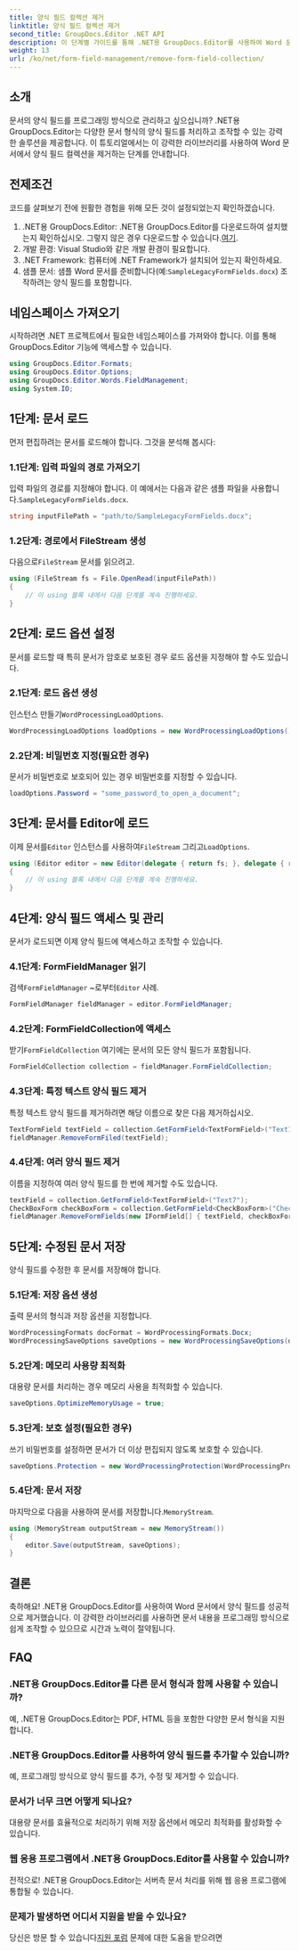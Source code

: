 ```yaml
---
title: 양식 필드 컬렉션 제거
linktitle: 양식 필드 컬렉션 제거
second_title: GroupDocs.Editor .NET API
description: 이 단계별 가이드를 통해 .NET용 GroupDocs.Editor를 사용하여 Word 문서에서 양식 필드를 제거하는 방법을 알아보세요. 개발자에게 이상적입니다.
weight: 13
url: /ko/net/form-field-management/remove-form-field-collection/
---
```

## 소개
문서의 양식 필드를 프로그래밍 방식으로 관리하고 싶으십니까? .NET용 GroupDocs.Editor는 다양한 문서 형식의 양식 필드를 처리하고 조작할 수 있는 강력한 솔루션을 제공합니다. 이 튜토리얼에서는 이 강력한 라이브러리를 사용하여 Word 문서에서 양식 필드 컬렉션을 제거하는 단계를 안내합니다. 
## 전제조건
코드를 살펴보기 전에 원활한 경험을 위해 모든 것이 설정되었는지 확인하겠습니다.
1. .NET용 GroupDocs.Editor: .NET용 GroupDocs.Editor를 다운로드하여 설치했는지 확인하십시오. 그렇지 않은 경우 다운로드할 수 있습니다.[여기](https://releases.groupdocs.com/editor/net/).
2. 개발 환경: Visual Studio와 같은 개발 환경이 필요합니다.
3. .NET Framework: 컴퓨터에 .NET Framework가 설치되어 있는지 확인하세요.
4.  샘플 문서: 샘플 Word 문서를 준비합니다(예:`SampleLegacyFormFields.docx`) 조작하려는 양식 필드를 포함합니다.

## 네임스페이스 가져오기
시작하려면 .NET 프로젝트에서 필요한 네임스페이스를 가져와야 합니다. 이를 통해 GroupDocs.Editor 기능에 액세스할 수 있습니다.
```csharp
using GroupDocs.Editor.Formats;
using GroupDocs.Editor.Options;
using GroupDocs.Editor.Words.FieldManagement;
using System.IO;
```
## 1단계: 문서 로드
먼저 편집하려는 문서를 로드해야 합니다. 그것을 분석해 봅시다:
### 1.1단계: 입력 파일의 경로 가져오기
 입력 파일의 경로를 지정해야 합니다. 이 예에서는 다음과 같은 샘플 파일을 사용합니다.`SampleLegacyFormFields.docx`.
```csharp
string inputFilePath = "path/to/SampleLegacyFormFields.docx";
```
### 1.2단계: 경로에서 FileStream 생성
 다음으로`FileStream` 문서를 읽으려고.
```csharp
using (FileStream fs = File.OpenRead(inputFilePath))
{
    // 이 using 블록 내에서 다음 단계를 계속 진행하세요.
}
```
## 2단계: 로드 옵션 설정
문서를 로드할 때 특히 문서가 암호로 보호된 경우 로드 옵션을 지정해야 할 수도 있습니다.
### 2.1단계: 로드 옵션 생성
 인스턴스 만들기`WordProcessingLoadOptions`.
```csharp
WordProcessingLoadOptions loadOptions = new WordProcessingLoadOptions();
```
### 2.2단계: 비밀번호 지정(필요한 경우)
문서가 비밀번호로 보호되어 있는 경우 비밀번호를 지정할 수 있습니다.
```csharp
loadOptions.Password = "some_password_to_open_a_document";
```
## 3단계: 문서를 Editor에 로드
 이제 문서를`Editor` 인스턴스를 사용하여`FileStream` 그리고`LoadOptions`.
```csharp
using (Editor editor = new Editor(delegate { return fs; }, delegate { return loadOptions; }))
{
    // 이 using 블록 내에서 다음 단계를 계속 진행하세요.
}
```
## 4단계: 양식 필드 액세스 및 관리
문서가 로드되면 이제 양식 필드에 액세스하고 조작할 수 있습니다.
### 4.1단계: FormFieldManager 읽기
 검색`FormFieldManager` ~로부터`Editor` 사례.
```csharp
FormFieldManager fieldManager = editor.FormFieldManager;
```
### 4.2단계: FormFieldCollection에 액세스
 받기`FormFieldCollection` 여기에는 문서의 모든 양식 필드가 포함됩니다.
```csharp
FormFieldCollection collection = fieldManager.FormFieldCollection;
```
### 4.3단계: 특정 텍스트 양식 필드 제거
특정 텍스트 양식 필드를 제거하려면 해당 이름으로 찾은 다음 제거하십시오.
```csharp
TextFormField textField = collection.GetFormField<TextFormField>("Text1");
fieldManager.RemoveFormFiled(textField);
```
### 4.4단계: 여러 양식 필드 제거
이름을 지정하여 여러 양식 필드를 한 번에 제거할 수도 있습니다.
```csharp
textField = collection.GetFormField<TextFormField>("Text7");
CheckBoxForm checkBoxForm = collection.GetFormField<CheckBoxForm>("Check2");
fieldManager.RemoveFormFields(new IFormField[] { textField, checkBoxForm });
```
## 5단계: 수정된 문서 저장
양식 필드를 수정한 후 문서를 저장해야 합니다.
### 5.1단계: 저장 옵션 생성
출력 문서의 형식과 저장 옵션을 지정합니다.
```csharp
WordProcessingFormats docFormat = WordProcessingFormats.Docx;
WordProcessingSaveOptions saveOptions = new WordProcessingSaveOptions(docFormat);
```
### 5.2단계: 메모리 사용량 최적화
대용량 문서를 처리하는 경우 메모리 사용을 최적화할 수 있습니다.
```csharp
saveOptions.OptimizeMemoryUsage = true;
```
### 5.3단계: 보호 설정(필요한 경우)
쓰기 비밀번호를 설정하면 문서가 더 이상 편집되지 않도록 보호할 수 있습니다.
```csharp
saveOptions.Protection = new WordProcessingProtection(WordProcessingProtectionType.AllowOnlyFormFields, "write_password");
```
### 5.4단계: 문서 저장
 마지막으로 다음을 사용하여 문서를 저장합니다.`MemoryStream`.
```csharp
using (MemoryStream outputStream = new MemoryStream())
{
    editor.Save(outputStream, saveOptions);
}
```

## 결론
축하해요! .NET용 GroupDocs.Editor를 사용하여 Word 문서에서 양식 필드를 성공적으로 제거했습니다. 이 강력한 라이브러리를 사용하면 문서 내용을 프로그래밍 방식으로 쉽게 조작할 수 있으므로 시간과 노력이 절약됩니다.
## FAQ
### .NET용 GroupDocs.Editor를 다른 문서 형식과 함께 사용할 수 있습니까?
예, .NET용 GroupDocs.Editor는 PDF, HTML 등을 포함한 다양한 문서 형식을 지원합니다.
### .NET용 GroupDocs.Editor를 사용하여 양식 필드를 추가할 수 있습니까?
예, 프로그래밍 방식으로 양식 필드를 추가, 수정 및 제거할 수 있습니다.
### 문서가 너무 크면 어떻게 되나요?
대용량 문서를 효율적으로 처리하기 위해 저장 옵션에서 메모리 최적화를 활성화할 수 있습니다.
### 웹 응용 프로그램에서 .NET용 GroupDocs.Editor를 사용할 수 있습니까?
전적으로! .NET용 GroupDocs.Editor는 서버측 문서 처리를 위해 웹 응용 프로그램에 통합될 수 있습니다.
### 문제가 발생하면 어디서 지원을 받을 수 있나요?
 당신은 방문 할 수 있습니다[지원 포럼](https://forum.groupdocs.com/c/editor/20) 문제에 대한 도움을 받으려면
